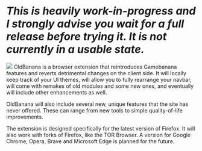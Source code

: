 # ***This is heavily work-in-progress and I strongly advise you wait for a full release before trying it. It is not currently in a usable state.***
![](https://files.gamebanana.com/bitpit/text1552.png)
OldBanana is a browser extension that reintroduces Gamebanana features and reverts detrimental changes on the client side. It will locally keep track of your UI themes, will allow you to fully rearrange your navbar, will come with remakes of old modules and some new ones, and eventually will include other enhancements as well.  
  
OldBanana will also include several new, unique features that the site has never offered. These can range from new tools to simple quality-of-life improvements.  

The extension is designed specifically for the latest version of Firefox. It will also work with forks of Firefox, like the TOR Browser. A version for Google Chrome, Opera, Brave and Microsoft Edge is planned for the future.
